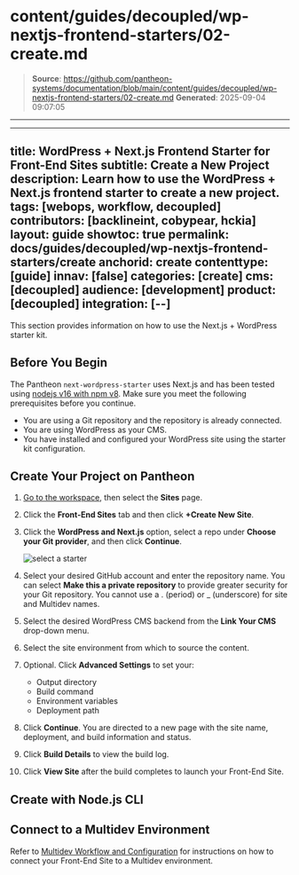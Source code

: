 # content/guides/decoupled/wp-nextjs-frontend-starters/02-create.md

> **Source**: https://github.com/pantheon-systems/documentation/blob/main/content/guides/decoupled/wp-nextjs-frontend-starters/02-create.md
> **Generated**: 2025-09-04 09:07:05

---

---
title: WordPress + Next.js Frontend Starter for Front-End Sites
subtitle: Create a New Project
description: Learn how to use the WordPress + Next.js frontend starter to create a new project.
tags: [webops, workflow, decoupled]
contributors: [backlineint, cobypear, hckia]
layout: guide
showtoc: true
permalink: docs/guides/decoupled/wp-nextjs-frontend-starters/create
anchorid: create
contenttype: [guide]
innav: [false]
categories: [create]
cms: [decoupled]
audience: [development]
product: [decoupled]
integration: [--]
---

This section provides information on how to use the Next.js + WordPress starter kit.

## Before You Begin

The Pantheon `next-wordpress-starter` uses Next.js and has been tested using
[nodejs v16 with npm v8](https://nodejs.org/en/download/). Make sure you meet the following prerequisites before you continue.

- You are using a Git repository and the repository is already connected.
- You are using WordPress as your CMS.
- You have installed and configured your WordPress site using the starter kit configuration.

## Create Your Project on Pantheon

1. [Go to the workspace](/guides/account-mgmt/workspace-sites-teams/workspaces#switch-between-workspaces), then select the **Sites** page.

1. Click the **Front-End Sites** tab and then click **+Create New Site**.

1. Click the **WordPress and Next.js** option, select a repo under **Choose your Git provider**, and then click **Continue**.

    ![select a starter](../../../../images/decoupled-select-starter-new.png)

1. Select your desired GitHub account and enter the repository name. You can select **Make this a private repository** to provide greater security for your Git repository. You cannot use a . (period) or _ (underscore) for site and Multidev names.

1. Select the desired WordPress CMS backend from the **Link Your CMS** drop-down menu.

1. Select the site environment from which to source the content.

1. Optional. Click **Advanced Settings** to set your:

    - Output directory
    - Build command
    - Environment variables
    - Deployment path

1. Click **Continue**. You are directed to a new page with the site name, deployment, and build information and status.

1. Click **Build Details** to view the build log.

1. Click **View Site** after the build completes to launch your Front-End Site.

## Create with Node.js CLI

<Partial file="decoupled-nodejs-cli.md" />

## Connect to a Multidev Environment

Refer to [Multidev Workflow and Configuration](/guides/decoupled/overview/fes-multidev) for instructions on how to connect your Front-End Site to a Multidev environment.
